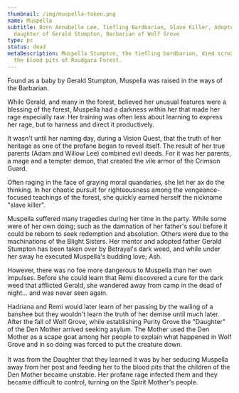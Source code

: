 ```yaml
---
thumbnail: /img/muspella-token.png
name: Muspella
subtitle: Born Annabelle Lee, Tiefling Bardbarian, Slave Killer, Adopted
  daughter of Gerald Stumpton, Barbarian of Wolf Grove
type: pc
status: dead
metaDescription: Muspella Stumpton, the tiefling bardbarian, died screaming in
  the blood pits of Roudgara Forest.
---
```

Found as a baby by Gerald Stumpton, Muspella was raised in the ways of the Barbarian. 

While Gerald, and many in the forest, believed her unusual features were a blessing of the forest, Muspella had a darkness within her that made her rage especially raw. Her training was often less about learning to express her rage, but to harness and direct it productively.

It wasn't until her naming day, during a Vision Quest, that the truth of her heritage as one of the profane began to reveal itself. The result of her true parents (Adam and Willow Lee) combined evil deeds. For it was her parents, a mage and a tempter demon, that created the vile armor of the Crimson Guard.

Often raging in the face of graying moral quandaries, she let her ax do the thinking. In her chaotic pursuit for righteousness among the vengeance-focused teachings of the forest, she quickly earned herself the nickname "slave killer".

Muspella suffered many tragedies during her time in the party. While some were of her own doing; such as the damnation of her father's soul before it could be reborn to seek redemption and absolution. Others were due to the machinations of the Blight Sisters. Her mentor and adopted father Gerald Stumpton has been taken over by Betrayal's dark weed, and while under her sway he executed Muspella's budding love; Ash.

However, there was no foe more dangerous to Muspella than her own impulses. Before she could learn that Remi discovered a cure for the dark weed that afflicted Gerald, she wandered away from camp in the dead of night... and was never seen again.

Hadriana and Remi would later learn of her passing by the wailing of a banshee but they wouldn't learn the truth of her demise until much later. After the fall of Wolf Grove, while establishing Purity Grove the "Daughter" of the Den Mother arrived seeking asylum. The Mother used the Den Mother as a scape goat among her people to explain what happened in Wolf Grove and in so doing was forced to put the creature down.\
\
I﻿t was from the Daughter that they learned it was by her seducing Muspella away from her post and feeding her to the blood pits that the children of the Den Mother became unstable. Her profane rage infected them and they became difficult to control, turning on the Spirit Mother's people.